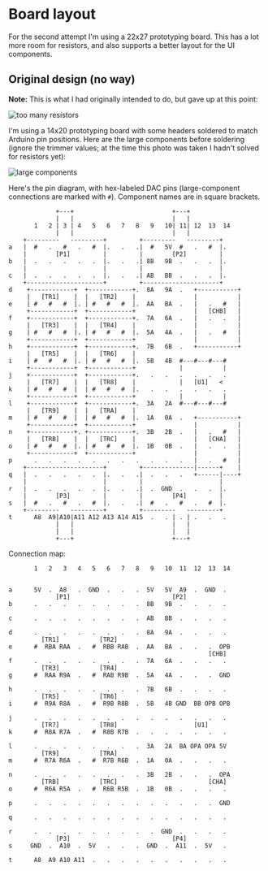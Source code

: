 # Board layout
For the second attempt I'm using a 22x27 prototyping board. This has a lot more
room for resistors, and also supports a better layout for the UI components.

## Original design (no way)
**Note:** This is what I had originally intended to do, but gave up at this
point:

![too many resistors](http://spencertipping.com/arduino-fngen-small-board-nope.jpg)

I'm using a 14x20 prototyping board with some headers soldered to match Arduino
pin positions. Here are the large components before soldering (ignore the
trimmer values; at the time this photo was taken I hadn't solved for resistors
yet):

![large components](http://spencertipping.com/arduino-fngen-boardlarge.jpg)

Here's the pin diagram, with hex-labeled DAC pins (large-component connections
are marked with `#`). Component names are in square brackets.

```
             +---+                           +---+
             |   |                           |   |
       1   2 | 3 | 4   5   6   7   8   9   10| 11| 12  13  14
             |   |                           |   |
    +---------   ---------+         +---------   ---------+
a   |  #   .   #   .   #  |.   .   .|  #   5V  #   .   #  |.
    |        [P1]         |         |        [P2]         |
b   |  .   .   .   .   .  |.   .   .| 8B   9B  .   .   .  |.
    |                     |         |                     |
c   |  .   .   .   .   .  |.   .   .| AB   BB  .   .   .  |.
    +---------------------+         +---------------------+
d    +------------+  +------------+.  8A   9A  .   +-----------+
     |   [TR1]    |  |   [TR2]    |                |           |
e    | #   #   #  |. | #   #   #  |.  AA   BA  .   |   .   #   |
     +------------+  +------------+                |   [CHB]   |
f    +------------+  +------------+.  7A   6A  .   |   .   .   |
     |   [TR3]    |  |   [TR4]    |                |           |
g    | #   #   #  |. | #   #   #  |.  5A   4A  .   |   .   #   |
     +------------+  +------------+                |           |
h    +------------+  +------------+.  7B   6B  .   +-----------+
     |   [TR5]    |  |   [TR6]    |
i    | #   #   #  |. | #   #   #  |.  5B   4B  #---#---#---#
     +------------+  +------------+            |           |
j    +------------+  +------------+.   .   .   .   .   .   .
     |   [TR7]    |  |   [TR8]    |            |   [U1]   <
k    | #   #   #  |  | #   #   #  |.   .   .   .   .   .   .
     +------------+  +------------+            |           |
l    +------------+  +------------+.  3A   2A  #---#---#---#
     |   [TR9]    |  |   [TRA]    |
m    | #   #   #  |  | #   #   #  |.  1A   0A  .   +-----------+
     +------------+  +------------+                |           |
n    +------------+. +------------+.  3B   2B  .   |   .   #   |
     |   [TRB]    |  |   [TRC]    |                |   [CHA]   |
o    | #   #   #  |. | #   #   #  |.  1B   0B  .   |   .   .   |
     +------------+  +------------+                |           |
p      .   .   .   .   .   .   .   .   .   .   .   |   .   #   |
    +---------------------+         +--------------|------+    |
q   |  .   .   .   .   .  |.   .   .|  .   .   .   +------|----+
    |                     |         |                     |
r   |  .   .   .   .   .  |.   .   .|  .  GND  .   .   .  |.
    |        [P3]         |         |        [P4]         |
s   |  #   .   #   .   #  |.   .   .|  #   .   #   .   #  |.
    +---------   ---------+         +---------   ---------+
t      A8  A9|A10|A11 A12 A13 A14 A15  .   . | . | .   .   .
             |   |                           |   |
             |   |                           |   |
             +---+                           +---+
```

Connection map:

```
       1   2   3   4   5   6   7   8   9   10  11  12  13  14


a      5V  .  A8   .  GND  .   .   .  5V   5V  A9  .  GND  .
             [P1]                            [P2]
b      .   .   .   .   .   .   .   .  8B   9B  .   .   .   .

c      .   .   .   .   .   .   .   .  AB   BB  .   .   .   .

d      .   .   .   .   .   .   .   .  8A   9A  .   .   .   .
         [TR1]           [TR2]
e      #  RBA RAA  .   #  RBB RAB  .  AA   BA  .   .   .  OPB
                                                       [CHB]
f      .   .   .   .   .   .   .   .  7A   6A  .   .   .   .
         [TR3]           [TR4]
g      #  RAA R9A  .   #  RAB R9B  .  5A   4A  .   .   .  GND

h      .   .   .   .   .   .   .   .  7B   6B  .   .   .   .
         [TR5]           [TR6]
i      #  R9A R8A  .   #  R9B R8B  .  5B   4B GND  BB OPB OPB

j      .   .   .   .   .   .   .   .   .   .   .   .   .   .
         [TR7]           [TR8]                     [U1]
k      #  R8A R7A  .   #  R8B R7B  .   .   .   .   .   .   .

l      .   .   .   .   .   .   .   .  3A   2A  BA OPA OPA 5V
         [TR9]           [TRA]
m      #  R7A R6A  .   #  R7B R6B  .  1A   0A  .   .   .   .

n      .   .   .   .   .   .   .   .  3B   2B  .   .   .  OPA
         [TRB]           [TRC]                         [CHA]
o      #  R6A R5A  .   #  R6B R5B  .  1B   0B  .   .   .   .

p      .   .   .   .   .   .   .   .   .   .   .   .   .  GND

q      .   .   .   .   .   .   .   .   .   .   .   .   .   .

r      .   .   .   .   .   .   .   .   .  GND  .   .   .   .
             [P3]                            [P4]
s     GND  .  A10  .  5V   .   .   .  GND  .  A11  .  5V   .

t      A8  A9 A10 A11  .   .   .   .   .   .   .   .   .   .
```

